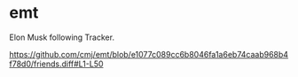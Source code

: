 # emt
Elon Musk following Tracker.

https://github.com/cmj/emt/blob/e1077c089cc6b8046fa1a6eb74caab968b4f78d0/friends.diff#L1-L50
